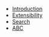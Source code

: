 - [Introduction](introduction.md)
- [Extensibility](extensibility.md)
- [Search](search.md)
- [ABC](abc.md)
